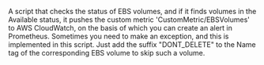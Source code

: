 A script that checks the status of EBS volumes, and if it finds volumes in the Available status, it pushes the custom metric 'CustomMetric/EBSVolumes' to AWS CloudWatch, on the basis of which you can create an alert in Prometheus.
Sometimes you need to make an exception, and this is implemented in this script.
Just add the suffix "DONT_DELETE" to the Name tag of the corresponding EBS volume to skip such a volume.